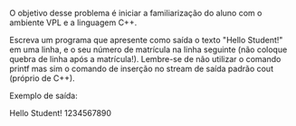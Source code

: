 O objetivo desse problema é iniciar a familiarização do aluno com o ambiente VPL e a linguagem C++.

Escreva um programa que apresente como saída o texto "Hello Student!" em uma linha, e o seu número de matrícula na linha seguinte (não coloque quebra de linha após a matrícula!). Lembre-se de não utilizar o comando printf mas sim o comando de inserção no stream de saída padrão cout (próprio de C++).

Exemplo de saída:

Hello Student!
1234567890
